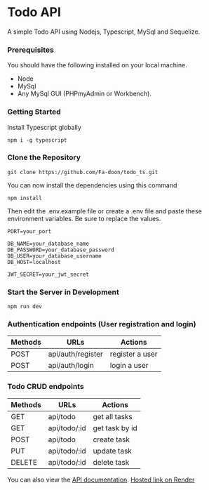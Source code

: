 # Todo API

A simple Todo API using Nodejs, Typescript, MySql and Sequelize.

### Prerequisites
You should have the following installed on your local machine.
- Node
- MySql
- Any MySql GUI (PHPmyAdmin or Workbench). 

### Getting Started

Install Typescript globally
```
npm i -g typescript
```

### Clone the Repository

```
git clone https://github.com/Fa-doon/todo_ts.git
```

You can now install the dependencies using this command

```
npm install
```

Then edit the .env.example file or create a .env file and paste these environment variables. Be sure to replace the values.

```
PORT=your_port

DB_NAME=your_database_name
DB_PASSWORD=your_database_password
DB_USER=your_database_username
DB_HOST=localhost

JWT_SECRET=your_jwt_secret

```

### Start the Server in Development

```
npm run dev
```
### Authentication endpoints (User registration and login)
| Methods| URLs | Actions |
|----------|----------|----------|
| POST | api/auth/register | register a user |
| POST | api/auth/login | login a user |

### Todo CRUD endpoints
| Methods| URLs | Actions |
|----------|----------|----------|
| GET | api/todo | get all tasks |
| GET | api/todo/:id | get task by id |
| POST | api/todo| create task |
| PUT | api/todo/:id | update task |
| DELETE | api/todo/:id | delete task |

You can also view the [API documentation](https://documenter.getpostman.com/view/28499333/2sA3XMjPGe). 
[Hosted link on Render](https://todo-ts-4z5s.onrender.com/)

